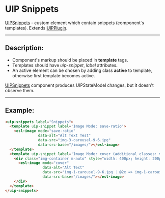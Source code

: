 # UIP Snippets

[UIPSnippets](README.md) - custom element which contain snippets (component's templates).
Extends [UIPPlugin](../core/README.md).

---

## Description:

- Component's markup should be placed in **template** tags.
- Templates should have *uip-snippet*, *label* attributes.
- An active element can be chosen by adding class **active** to template, otherwise first template becomes active.

[UIPSnippets](README.md) component produces UIPStateModel changes, but it doesn't observe them.

---

## Example:

```html
<uip-snippets label="Snippets">
  <template uip-snippet label='Image Mode: save-ratio'>
    <esl-image mode="save-ratio"
               data-alt="Alt Text Test"
               data-src="img-3-carousel-9-6.jpg"
               data-src-base="/images/"></esl-image>
  </template>
  <template uip-snippet label='Image Mode: cover (additional classes: vertical alignment)'>
    <div class="img-container m-auto" style="width: 400px; height: 200px; border: 1px solid gray;">
      <esl-image mode="cover"
                 data-alt="Alt Text"
                 data-src="img-1-carousel-9-6.jpg | @2x => img-1-carousel-9-6.jpg"
                 data-src-base="/images/"></esl-image>
    </div>
  </template>
</uip-snippets>
```
